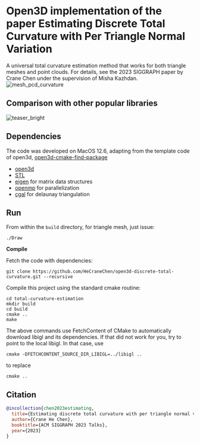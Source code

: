 # Open3D implementation of the paper Estimating Discrete Total Curvature with Per Triangle Normal Variation

A universal total curvature estimation method that works for both triangle meshes and point clouds. For details, see the 2023 SIGGRAPH paper by Crane Chen under the supervision of Misha Kazhdan.
![mesh_pcd_curvature](https://user-images.githubusercontent.com/33951209/229395487-efa580f7-9e28-498d-9265-af09d75f6d5c.png)

## Comparison with other popular libraries
![teaser_bright](https://user-images.githubusercontent.com/33951209/229387054-371fa8e9-1ef2-4552-81e3-af6927ee99dc.png)

## Dependencies

The code was developed on MacOS 12.6, adapting from the template code of open3d, [open3d-cmake-find-package](https://github.com/isl-org/open3d-cmake-find-package.git)

- [open3d](https://github.com/isl-org/Open3D.git)
- [STL](https://www.geeksforgeeks.org/the-c-standard-template-library-stl/)
- [eigen](https://eigen.tuxfamily.org/index.php?title=Main_Page) for matrix data structures
- [openmp](http://polyscope.run/) for parallelization
- [cgal](https://www.cgal.org/) for delaunay triangulation


## Run

From within the `build` directory, for triangle mesh, just issue:

    ./Draw

**Compile**

Fetch the code with dependencies:

    git clone https://github.com/HeCraneChen/open3d-discrete-total-curvature.git --recursive

Compile this project using the standard cmake routine:

    cd total-curvature-estimation
    mkdir build
    cd build
    cmake ..
    make

The above commands use FetchContent of CMake to automatically download libigl and its dependencies. If that did not work for you, try to point to the local libigl. In that case, use

    cmake -DFETCHCONTENT_SOURCE_DIR_LIBIGL=../libigl ..
to replace

    cmake ..


## Citation

```bibtex
@incollection{chen2023estimating,
  title={Estimating discrete total curvature with per triangle normal variation},
  author={Crane He Chen},
  booktitle={ACM SIGGRAPH 2023 Talks},
  year={2023}
}
```

